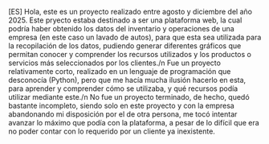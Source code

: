 [ES] 
Hola, este es un proyecto realizado entre agosto y diciembre del año 2025. Este pryecto estaba destinado a ser una plataforma web, la cual podría haber obtenido los datos del inventario y operaciones de una empresa (en este caso un lavado de autos), para que esta sea utilizada para la recopilación de los datos, pudiendo generar diferentes gráficos que permitan conocer y comprender los recursos utilizados y los productos o servicios más seleccionados por los clientes./n
Fue un proyecto relativamente corto, realizado en un lenguaje de programación que desconocía (Python), pero que me hacía mucha ilusión hacerlo en esta, para aprender y comprender cómo se utilizaba, y qué recursos podía utilizar mediante este./n
No fue un proyecto terminado, de hecho, quedó bastante incompleto, siendo solo en este proyecto y con la empresa abandonando mi disposición por el de otra persona, me tocó intentar avanzar lo máximo que podía con la plataforma, a pesar de lo difícil que era no poder contar con lo requerido por un cliente ya inexistente.
